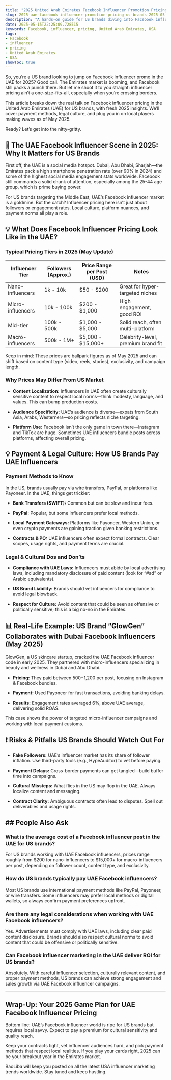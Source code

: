 ```yaml
---
title: "2025 United Arab Emirates Facebook Influencer Promotion Pricing for US Brands: What You Need to Know"
slug: 2025-uae-facebook-influencer-promotion-pricing-us-brands-2025-05-15
description: "A hands-on guide for US brands diving into Facebook influencer marketing in the UAE in 2025. Get real pricing insights, local market tips, and payment methods to maximize ROI."
date: 2025-05-15T22:25:09.728515
keywords: Facebook, influencer, pricing, United Arab Emirates, USA
tags:
- Facebook
- influencer
- pricing
- United Arab Emirates
- USA
showToc: true
---
```


So, you’re a US brand looking to jump on Facebook influencer promo in the UAE for 2025? Good call. The Emirates market is booming, and Facebook still packs a punch there. But let me shoot it to you straight: influencer pricing ain’t a one-size-fits-all, especially when you’re crossing borders. 

This article breaks down the real talk on Facebook influencer pricing in the United Arab Emirates (UAE) for US brands, with fresh 2025 insights. We’ll cover payment methods, legal culture, and plug you in on local players making waves as of May 2025.

Ready? Let’s get into the nitty-gritty.

## 📢 The UAE Facebook Influencer Scene in 2025: Why It Matters for US Brands

First off, the UAE is a social media hotspot. Dubai, Abu Dhabi, Sharjah—the Emirates pack a high smartphone penetration rate (over 90% in 2024) and some of the highest social media engagement stats worldwide. Facebook still commands a solid chunk of attention, especially among the 25-44 age group, which is prime buying power.

For US brands targeting the Middle East, UAE’s Facebook influencer market is a goldmine. But the catch? Influencer pricing here isn’t just about followers or engagement rates. Local culture, platform nuances, and payment norms all play a role.

## 💡 What Does Facebook Influencer Pricing Look Like in the UAE?

### Typical Pricing Tiers in 2025 (May Update)

| Influencer Tier      | Followers (Approx.)     | Price Range per Post (USD) | Notes                          |
|---------------------|------------------------|----------------------------|-------------------------------|
| Nano-influencers    | 1k - 10k               | $50 - $200                 | Great for hyper-targeted niches |
| Micro-influencers   | 10k - 100k             | $200 - $1,000              | High engagement, good ROI      |
| Mid-tier            | 100k - 500k            | $1,000 - $5,000            | Solid reach, often multi-platform |
| Macro-influencers   | 500k - 1M+             | $5,000 - $15,000+          | Celebrity-level, premium brand fit |

Keep in mind: These prices are ballpark figures as of May 2025 and can shift based on content type (video, reels, stories), exclusivity, and campaign length.

### Why Prices May Differ From US Market

- **Content Localization:** Influencers in UAE often create culturally sensitive content to respect local norms—think modesty, language, and values. This can bump production costs.
  
- **Audience Specificity:** UAE’s audience is diverse—expats from South Asia, Arabs, Westerners—so pricing reflects niche targeting.

- **Platform Use:** Facebook isn’t the only game in town there—Instagram and TikTok are huge. Sometimes UAE influencers bundle posts across platforms, affecting overall pricing.

## 💡 Payment & Legal Culture: How US Brands Pay UAE Influencers

### Payment Methods to Know

In the US, brands usually pay via wire transfers, PayPal, or platforms like Payoneer. In the UAE, things get trickier:

- **Bank Transfers (SWIFT):** Common but can be slow and incur fees.
  
- **PayPal:** Popular, but some influencers prefer local methods.

- **Local Payment Gateways:** Platforms like Payoneer, Western Union, or even crypto payments are gaining traction given banking restrictions.

- **Contracts & PO:** UAE influencers often expect formal contracts. Clear scopes, usage rights, and payment terms are crucial.

### Legal & Cultural Dos and Don’ts

- **Compliance with UAE Laws:** Influencers must abide by local advertising laws, including mandatory disclosure of paid content (look for “#ad” or Arabic equivalents).

- **US Brand Liability:** Brands should vet influencers for compliance to avoid legal blowback.

- **Respect for Culture:** Avoid content that could be seen as offensive or politically sensitive; this is a big no-no in the Emirates.

## 📊 Real-Life Example: US Brand “GlowGen” Collaborates with Dubai Facebook Influencers (May 2025)

GlowGen, a US skincare startup, cracked the UAE Facebook influencer code in early 2025. They partnered with micro-influencers specializing in beauty and wellness in Dubai and Abu Dhabi.

- **Pricing:** They paid between $500-$1,200 per post, focusing on Instagram & Facebook bundles.

- **Payment:** Used Payoneer for fast transactions, avoiding banking delays.

- **Results:** Engagement rates averaged 6%, above UAE average, delivering solid ROAS.

This case shows the power of targeted micro-influencer campaigns and working with local payment customs.

## ❗ Risks & Pitfalls US Brands Should Watch Out For

- **Fake Followers:** UAE’s influencer market has its share of follower inflation. Use third-party tools (e.g., HypeAuditor) to vet before paying.

- **Payment Delays:** Cross-border payments can get tangled—build buffer time into campaigns.

- **Cultural Missteps:** What flies in the US may flop in the UAE. Always localize content and messaging.

- **Contract Clarity:** Ambiguous contracts often lead to disputes. Spell out deliverables and usage rights.

## ## People Also Ask

### What is the average cost of a Facebook influencer post in the UAE for US brands?

For US brands working with UAE Facebook influencers, prices range roughly from $200 for nano-influencers to $15,000+ for macro-influencers per post, depending on follower count, content type, and exclusivity.

### How do US brands typically pay UAE Facebook influencers?

Most US brands use international payment methods like PayPal, Payoneer, or wire transfers. Some influencers may prefer local methods or digital wallets, so always confirm payment preferences upfront.

### Are there any legal considerations when working with UAE Facebook influencers?

Yes. Advertisements must comply with UAE laws, including clear paid content disclosure. Brands should also respect cultural norms to avoid content that could be offensive or politically sensitive.

### Can Facebook influencer marketing in the UAE deliver ROI for US brands?

Absolutely. With careful influencer selection, culturally relevant content, and proper payment methods, US brands can achieve strong engagement and sales growth via UAE Facebook influencer campaigns.

---

## Wrap-Up: Your 2025 Game Plan for UAE Facebook Influencer Pricing

Bottom line: UAE’s Facebook influencer world is ripe for US brands but requires local savvy. Expect to pay a premium for cultural sensitivity and quality reach.

Keep your contracts tight, vet influencer audiences hard, and pick payment methods that respect local realities. If you play your cards right, 2025 can be your breakout year in the Emirates market.

BaoLiba will keep you posted on all the latest USA influencer marketing trends worldwide. Stay tuned and keep hustling.